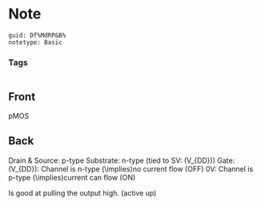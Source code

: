 # Note
```
guid: Df%MdRP&B%
notetype: Basic
```

### Tags
```
```

## Front
pMOS

## Back
Drain & Source: p-type
Substrate: n-type (tied to SV: \(V_{DD}\))
Gate:
\(V_{DD}\): Channel is n-type \(\implies\)no current flow (OFF)
0V: Channel is p-type \(\implies\)current can flow (ON)

Is good at pulling the output high. (active up)
